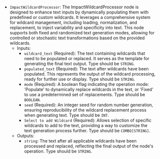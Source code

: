 - `ImpactWildcardProcessor`: The ImpactWildcardProcessor node is designed to enhance text inputs by dynamically populating them with predefined or custom wildcards. It leverages a comprehensive system for wildcard management, including loading, normalization, and replacement, to inject variability and specificity into text. This node supports both fixed and randomized text generation modes, allowing for controlled or stochastic text transformations based on the provided wildcards.
    - Inputs:
        - `wildcard_text` (Required): The text containing wildcards that need to be populated or replaced. It serves as the template for generating the final text output. Type should be `STRING`.
        - `populated_text` (Required): The text after wildcards have been populated. This represents the output of the wildcard processing, ready for further use or display. Type should be `STRING`.
        - `mode` (Required): A boolean flag indicating the operation mode: 'Populate' to dynamically replace wildcards in the text, or 'Fixed' to use a predetermined set of replacements. Type should be `BOOLEAN`.
        - `seed` (Required): An integer seed for random number generation, ensuring reproducibility of the wildcard replacement process when generating text. Type should be `INT`.
        - `Select to add Wildcard` (Required): Allows selection of specific wildcards to add to the text, providing a way to customize the text generation process further. Type should be `COMBO[STRING]`.
    - Outputs:
        - `string`: The text after all applicable wildcards have been processed and replaced, reflecting the final output of the node's operation. Type should be `STRING`.
